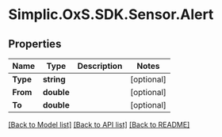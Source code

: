 # Simplic.OxS.SDK.Sensor.Alert

## Properties

Name | Type | Description | Notes
------------ | ------------- | ------------- | -------------
**Type** | **string** |  | [optional] 
**From** | **double** |  | [optional] 
**To** | **double** |  | [optional] 

[[Back to Model list]](../README.md#documentation-for-models) [[Back to API list]](../README.md#documentation-for-api-endpoints) [[Back to README]](../README.md)

